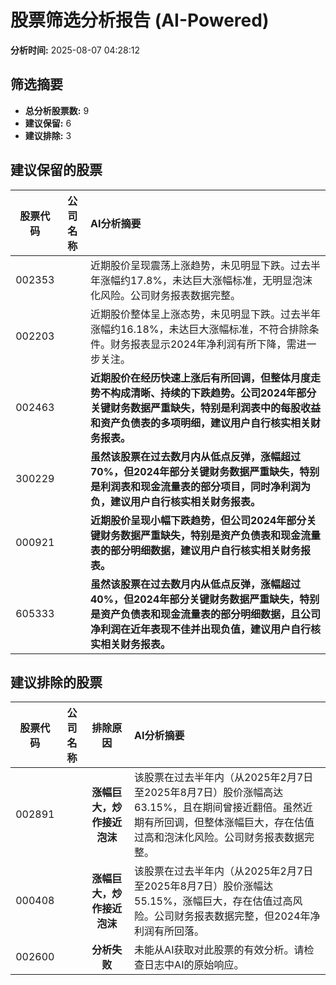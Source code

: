 # 股票筛选分析报告 (AI-Powered)

**分析时间:** 2025-08-07 04:28:12

## 筛选摘要

- **总分析股票数:** 9
- **建议保留:** 6
- **建议排除:** 3

## 建议保留的股票

| 股票代码 | 公司名称 | AI分析摘要 |
|:---:|:---:|:---|
| 002353 |  | 近期股价呈现震荡上涨趋势，未见明显下跌。过去半年涨幅约17.8%，未达巨大涨幅标准，无明显泡沫化风险。公司财务报表数据完整。 |
| 002203 |  | 近期股价整体呈上涨态势，未见明显下跌。过去半年涨幅约16.18%，未达巨大涨幅标准，不符合排除条件。财务报表显示2024年净利润有所下降，需进一步关注。 |
| 002463 |  | **近期股价在经历快速上涨后有所回调，但整体月度走势不构成清晰、持续的下跌趋势。公司2024年部分关键财务数据严重缺失，特别是利润表中的每股收益和资产负债表的多项明细，建议用户自行核实相关财务报表。** |
| 300229 |  | **虽然该股票在过去数月内从低点反弹，涨幅超过70%，但2024年部分关键财务数据严重缺失，特别是利润表和现金流量表的部分项目，同时净利润为负，建议用户自行核实相关财务报表。** |
| 000921 |  | **近期股价呈现小幅下跌趋势，但公司2024年部分关键财务数据严重缺失，特别是资产负债表和现金流量表的部分明细数据，建议用户自行核实相关财务报表。** |
| 605333 |  | **虽然该股票在过去数月内从低点反弹，涨幅超过40%，但2024年部分关键财务数据严重缺失，特别是资产负债表和现金流量表的部分明细数据，且公司净利润在近年表现不佳并出现负值，建议用户自行核实相关财务报表。** |

## 建议排除的股票

| 股票代码 | 公司名称 | 排除原因 | AI分析摘要 |
|:---:|:---:|:---:|:---|
| 002891 |  | **涨幅巨大，炒作接近泡沫** | 该股票在过去半年内（从2025年2月7日至2025年8月7日）股价涨幅高达63.15%，且在期间曾接近翻倍。虽然近期有所回调，但整体涨幅巨大，存在估值过高和泡沫化风险。公司财务报表数据完整。 |
| 000408 |  | **涨幅巨大，炒作接近泡沫** | 该股票在过去半年内（从2025年2月7日至2025年8月7日）股价涨幅达55.15%，涨幅巨大，存在估值过高风险。公司财务报表数据完整，但2024年净利润有所回落。 |
| 002600 |  | **分析失败** | 未能从AI获取对此股票的有效分析。请检查日志中AI的原始响应。 |
